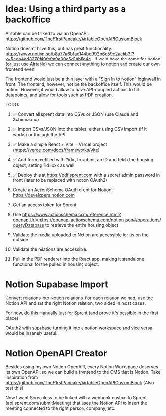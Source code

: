 # Idea: Using a third party as a backoffice

Airtable can be talked to via an OpenAPI: https://github.com/TheF1rstPancake/AirtableOpenAPICustomBlock

Notion doesn't have this, but has great functionality: https://www.notion.so/b8a77a6b1ae144be992b6c59c2acbb3f?v=5eeb4cd3370f49fe9c9a00c5d1bb5c4c . If we'd have the same for notion (or just use Airtable) we can connect anything to notion and create our own frontend even!

The frontend would just be a thin layer with a "Sign In to Notion" loginwall in front. The frontend, however, not be the backoffice itself. This would be notion. However, it would allow to have API-coupled actions to fill datapoints, and allow for tools such as PDF creation.

TODO:

1. ✅ Convert all sprent data into CSVs or JSON (use Claude and Schema.md)

2. ✅ Import CSVs/JSON into the tables, either using CSV import (if it works) or through the API

3. ✅ Make a simple React + Vite + Vercel project (https://vercel.com/docs/frameworks/vite)

4. ✅ Add form prefilled with ?id=, to submit an ID and fetch the housing object, setting ?id=xxx as well

5. ✅ Deploy this at https://pdf.sprent.com with a secret admin password in front (later to be replaced with notion OAuth2)

6. Create an ActionSchema OAuth client for Notion: https://developers.notion.com

7. Get an access token for Sprent

8. Use https://www.actionschema.com/reference.html?openapiUrl=https://openapi.actionschema.com/notion.json#/operations/queryDatabase to retrieve the entire housing object

9. Validate the media uploaded to Notion are accessible for us on the outside.

10. Validate the relations are accessible.

11. Pull in the PDF renderer into the React app, making it standalone functional for the pulled in housing object.

# Notion Supabase Import

Convert relations into Notion relations: For each relation we had, use the Notion API and set the right Notion relation, two sided in most cases.

For now, do this manually just for Sprent (and prove it's possible in the first place)

OAuth2 with supabase turning it into a notion workspace and vice versa would be insanely useful.

# Notion OpenAPI Creator

Besides using my own Notion OpenAPI, every Notion Workspace deserves its own OpenAPI, so we can build a frontend to the CMS that is Notion. Take inspiration from https://github.com/TheF1rstPancake/AirtableOpenAPICustomBlock (Also test this)

Now I want Screenless to be linked with a webhook custom to Sprent (api.sprent.com/submitMeeting) that uses the Notion API to insert the meeting connected to the right person, company, etc.
